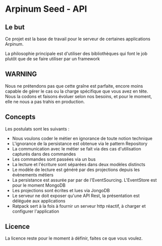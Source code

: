 # Arpinum Seed - API

## Le but 

Ce projet est la base de travail pour le serveur de certaines applications Arpinum.
 
La philosophie principale est d'utiliser des bibliothèques qui font le job plutôt que de se faire utiliser par un framework

## WARNING

Nous ne prétendons pas que cette graîne est parfaite, encore moins capable de gérer le cas ou la charge spécifique que vous avez en tête. 
Nous la codons et faisons évoluer selon nos besoins, et pour le moment, elle ne nous a pas trahis en production.

## Concepts

Les postulats sont les suivants : 


* Nous voulons coder le métier en ignorance de toute notion technique
* L'ignorance de la persistance est obtenue via le pattern Repository
* La communication avec le métier se fait via des cas d'utilisation capturés dans des commandes
* Les commandes sont passées via un bus
* La lecture et l'écriture sont séparées dans deux modèles distincts
* Le modèle de lecture est généré par des projections depuis les évènements métiers
* La persistance est assurée par par de l'EventSourcing. L'EventStore est pour le moment MongoDB
* Les projections sont écrites et lues via JongoDB
* Le serveur ne doit exposer qu'une API Rest, la présentation est déléguée aux applications
* Ratpack sert à la fois à fournir un serveur http réactif, à charger et configurer l'application

## Licence

La licence reste pour le moment à définir, faites ce que vous voulez. 
 
 


